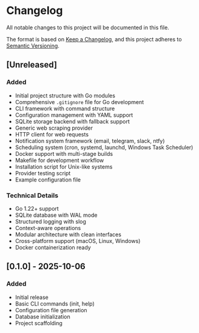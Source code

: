 # Changelog

All notable changes to this project will be documented in this file.

The format is based on [Keep a Changelog](https://keepachangelog.com/en/1.0.0/),
and this project adheres to [Semantic Versioning](https://semver.org/spec/v2.0.0.html).

## [Unreleased]

### Added
- Initial project structure with Go modules
- Comprehensive `.gitignore` file for Go development
- CLI framework with command structure
- Configuration management with YAML support
- SQLite storage backend with fallback support
- Generic web scraping provider
- HTTP client for web requests
- Notification system framework (email, telegram, slack, ntfy)
- Scheduling system (cron, systemd, launchd, Windows Task Scheduler)
- Docker support with multi-stage builds
- Makefile for development workflow
- Installation script for Unix-like systems
- Provider testing script
- Example configuration file

### Technical Details
- Go 1.22+ support
- SQLite database with WAL mode
- Structured logging with slog
- Context-aware operations
- Modular architecture with clean interfaces
- Cross-platform support (macOS, Linux, Windows)
- Docker containerization ready

## [0.1.0] - 2025-10-06

### Added
- Initial release
- Basic CLI commands (init, help)
- Configuration file generation
- Database initialization
- Project scaffolding